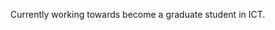 Currently working towards become a graduate student in ICT.
<!---
nicecitizen/nicecitizen is a ✨ special ✨ repository because its `README.md` (this file) appears on your GitHub profile.
You can click the Preview link to take a look at your changes.
--->
